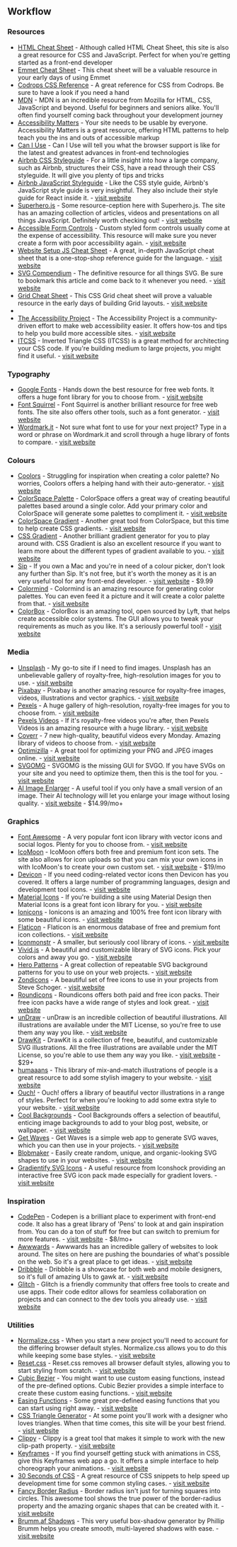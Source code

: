 ## Workflow

### Resources

- [HTML Cheat Sheet](https://htmlcheatsheet.com/) - Although called HTML Cheat Sheet, this site is also a great resource for CSS and JavaScript. Perfect for when you're getting started as a front-end developer
- [Emmet Cheat Sheet](https://docs.emmet.io/cheat-sheet/) - This cheat sheet will be a valuable resource in your early days of using Emmet
- [Codrops CSS Reference](https://tympanus.net/codrops/css_reference/) - A great reference for CSS from Codrops. Be sure to have a look if you need a hand
- [MDN](https://developer.mozilla.org/) - MDN is an incredible resource from Mozilla for HTML, CSS, JavaScript and beyond. Useful for beginners and seniors alike. You'll often find yourself coming back throughout your development journey
- [Accessibility Matters](http://www.a11ymatters.com/) - Your site needs to be usable by everyone. Accessibility Matters is a great resource, offering HTML patterns to help teach you the ins and outs of accessible markup
- [Can I Use](https://caniuse.com/) - Can I Use will tell you what the browser support is like for the latest and greatest advances in front-end technologies
- [Airbnb CSS Styleguide](https://github.com/airbnb/css) - For a little insight into how a large company, such as Airbnb, structures their CSS, have a read through their CSS styleguide. It will give you plenty of tips and tricks
- [Airbnb JavaScript Styleguide](https://github.com/airbnb/javascript) - Like the CSS style guide, Airbnb's JavaScript style guide is very insightful. They also include their style guide for React inside it. - [visit website](https://github.com/airbnb/javascript)
- [Superhero.js](http://superherojs.com/) - Some resource-ception here with Superhero.js. The site has an amazing collection of articles, videos and presentations on all things JavaScript. Definitely worth checking out! - [visit website](http://superherojs.com/)
- [Accessible Form Controls](https://scottaohara.github.io/a11y_styled_form_controls/) - Custom styled form controls usually come at the expense of accessibility. This resource will make sure you never create a form with poor accessibility again. - [visit website](https://scottaohara.github.io/a11y_styled_form_controls/)
- [Website Setup JS Cheat Sheet](https://websitesetup.org/javascript-cheat-sheet/) - A great, in-depth JavaScript cheat sheet that is a one-stop-shop reference guide for the language. - [visit website](https://websitesetup.org/javascript-cheat-sheet/)
- [SVG Compendium](https://css-tricks.com/mega-list-svg-information/) - The definitive resource for all things SVG. Be sure to bookmark this article and come back to it whenever you need. - [visit website](https://css-tricks.com/mega-list-svg-information/)
- [Grid Cheat Sheet](http://grid.malven.co/) - This CSS Grid cheat sheet will prove a valuable resource in the early days of building Grid layouts. - [visit website](http://grid.malven.co/)
-
- [The Accessibility Project](https://a11yproject.com/) - The Accessibility Project is a community-driven effort to make web accessibility easier. It offers how-tos and tips to help you build more accessible sites. - [visit website](https://a11yproject.com/)
- [ITCSS](https://itcss.io/) - Inverted Triangle CSS (ITCSS) is a great method for architecting your CSS code. If you're building medium to large projects, you might find it useful. - [visit website](https://itcss.io/)

### Typography

- [Google Fonts](https://fonts.google.com/) - Hands down the best resource for free web fonts. It offers a huge font library for you to choose from. - [visit website](https://fonts.google.com/)
- [Font Squirrel](https://www.fontsquirrel.com/) - Font Squirrel is another brilliant resource for free web fonts. The site also offers other tools, such as a font generator. - [visit website](https://www.fontsquirrel.com/)
- [Wordmark.it](https://wordmark.it/) - Not sure what font to use for your next project? Type in a word or phrase on Wordmark.it and scroll through a huge library of fonts to compare. - [visit website](https://wordmark.it/)

### Colours

- [Coolors](https://coolors.co/) - Struggling for inspiration when creating a color palette? No worries, Coolors offers a helping hand with their auto-generator. - [visit website](https://coolors.co/)
- [ColorSpace Palette](https://mycolor.space/) - ColorSpace offers a great way of creating beautiful palettes based around a single color. Add your primary color and ColorSpace will generate some palettes to compliment it. - [visit website](https://mycolor.space/)
- [ColorSpace Gradient](https://mycolor.space/gradient) - Another great tool from ColorSpace, but this time to help create CSS gradients. - [visit website](https://mycolor.space/gradient)
- [CSS Gradient](https://cssgradient.io/) - Another brilliant gradient generator for you to play around with. CSS Gradient is also an excellent resource if you want to learn more about the different types of gradient available to you. - [visit website](https://cssgradient.io/)
- [Sip](https://sipapp.io/) - If you own a Mac and you're in need of a colour picker, don't look any further than Sip. It's not free, but it's worth the money as it is an very useful tool for any front-end developer. - [visit website](https://sipapp.io/) - \$9.99
- [Colormind](http://colormind.io/) - Colormind is an amazing resource for generating color palettes. You can even feed it a picture and it will create a color palette from that. - [visit website](http://colormind.io/)
- [ColorBox](https://www.colorbox.io/) - ColorBox is an amazing tool, open sourced by Lyft, that helps create accessible color systems. The GUI allows you to tweak your requirements as much as you like. It's a seriously powerful tool! - [visit website](https://www.colorbox.io/)

### Media

- [Unsplash](https://unsplash.com/) - My go-to site if I need to find images. Unsplash has an unbelievable gallery of royalty-free, high-resolution images for you to use. - [visit website](https://unsplash.com/)
- [Pixabay](https://pixabay.com/) - Pixabay is another amazing resource for royalty-free images, videos, illustrations and vector graphics. - [visit website](https://pixabay.com/)
- [Pexels](https://www.pexels.com/) - A huge gallery of high-resolution, royalty-free images for you to choose from. - [visit website](https://www.pexels.com/)
- [Pexels Videos](https://videos.pexels.com/) - If it's royalty-free videos you're after, then Pexels Videos is an amazing resource with a huge library. - [visit website](https://videos.pexels.com/)
- [Coverr](http://www.coverr.co/) - 7 new high-quality, beautiful videos every Monday. Amazing library of videos to choose from. - [visit website](http://www.coverr.co/)
- [Optimizilla](https://imagecompressor.com/) - A great tool for optimizing your PNG and JPEG images online. - [visit website](https://imagecompressor.com/)
- [SVGOMG](https://jakearchibald.github.io/svgomg/) - SVGOMG is the missing GUI for SVGO. If you have SVGs on your site and you need to optimize them, then this is the tool for you. - [visit website](https://jakearchibald.github.io/svgomg/)
- [AI Image Enlarger](https://imglarger.com/) - A useful tool if you only have a small version of an image. Their AI technology will let you enlarge your image without losing quality. - [visit website](https://imglarger.com/) - \$14.99/mo+

### Graphics

- [Font Awesome](https://fontawesome.com/) - A very popular font icon library with vector icons and social logos. Plenty for you to choose from. - [visit website](https://fontawesome.com/)
- [IcoMoon](https://icomoon.io/) - IcoMoon offers both free and premium font icon sets. The site also allows for icon uploads so that you can mix your own icons in with IcoMoon's to create your own custom set. - [visit website](https://icomoon.io/) - \$19/mo
- [Devicon](https://konpa.github.io/devicon/) - If you need coding-related vector icons then Devicon has you covered. It offers a large number of programming languages, design and development tool icons. - [visit website](https://konpa.github.io/devicon/)
- [Material Icons](https://material.io/tools/icons/?style=baseline) - If you're building a site using Material Design then Material Icons is a great font icon library for you. - [visit website](https://material.io/tools/icons/?style=baseline)
- [Ionicons](https://ionicons.com/) - Ionicons is an amazing and 100% free font icon library with some beautiful icons. - [visit website](https://ionicons.com/)
- [Flaticon](https://www.flaticon.com/) - Flaticon is an enormous database of free and premium font icon collections. - [visit website](https://www.flaticon.com/)
- [Iconmonstr](https://iconmonstr.com/) - A smaller, but seriously cool library of icons. - [visit website](https://iconmonstr.com/)
- [Vivid.js](https://webkul.github.io/vivid/) - A beautiful and customizable library of SVG icons. Pick your colors and away you go. - [visit website](https://webkul.github.io/vivid/)
- [Hero Patterns](http://www.heropatterns.com/) - A great collection of repeatable SVG background patterns for you to use on your web projects. - [visit website](http://www.heropatterns.com/)
- [Zondicons](http://www.zondicons.com/) - A beautiful set of free icons to use in your projects from Steve Schoger. - [visit website](http://www.zondicons.com/)
- [Roundicons](https://roundicons.com/vector-free-icons/) - Roundicons offers both paid and free icon packs. Their free icon packs have a wide range of styles and look great. - [visit website](https://roundicons.com/vector-free-icons/)
- [unDraw](https://undraw.co/) - unDraw is an incredible collection of beautiful illustrations. All illustrations are available under the MIT License, so you're free to use them any way you like. - [visit website](https://undraw.co/)
- [DrawKit](https://gumroad.com/a/1005171827) - DrawKit is a collection of free, beautiful, and customizable SVG illustrations. All the free illustrations are available under the MIT License, so you're able to use them any way you like. - [visit website](https://gumroad.com/a/1005171827) - \$29+
- [humaaans](https://www.humaaans.com/) - This library of mix-and-match illustrations of people is a great resource to add some stylish imagery to your website. - [visit website](https://www.humaaans.com/)
- [Ouch!](https://icons8.com/ouch) - Ouch! offers a library of beautiful vector illustrations in a range of styles. Perfect for when you're looking to add some extra style to your website. - [visit website](https://icons8.com/ouch)
- [Cool Backgrounds](https://coolbackgrounds.io/) - Cool Backgrounds offers a selection of beautiful, enticing image backgrounds to add to your blog post, website, or wallpaper. - [visit website](https://coolbackgrounds.io/)
- [Get Waves](https://getwaves.io/) - Get Waves is a simple web app to generate SVG waves, which you can then use in your projects. - [visit website](https://getwaves.io/)
- [Blobmaker](https://www.blobmaker.app/) - Easily create random, unique, and organic-looking SVG shapes to use in your websites. - [visit website](https://www.blobmaker.app/)
- [Gradientify SVG Icons](https://www.iconshock.com/svg-icons/) - A useful resource from Iconshock providing an interactive free SVG icon pack made especially for gradient lovers. - [visit website](https://www.iconshock.com/svg-icons/)

### Inspiration

- [CodePen](https://codepen.io/) - Codepen is a brilliant place to experiment with front-end code. It also has a great library of 'Pens' to look at and gain inspiration from. You can do a ton of stuff for free but can switch to premium for more features. - [visit website](https://codepen.io/) - \$8/mo+
- [Awwwards](https://www.awwwards.com/) - Awwwards has an incredible gallery of websites to look around. The sites on here are pushing the boundaries of what's possible on the web. So it's a great place to get ideas. - [visit website](https://www.awwwards.com/)
- [Dribbble](https://dribbble.com/) - Dribbble is a showcase for both web and mobile designers, so it's full of amazing UIs to gawk at. - [visit website](https://dribbble.com/)
- [Glitch](https://glitch.com/) - Glitch is a friendly community that offers free tools to create and use apps. Their code editor allows for seamless collaboration on projects and can connect to the dev tools you already use. - [visit website](https://glitch.com/)

### Utilities

- [Normalize.css](https://necolas.github.io/normalize.css/) - When you start a new project you'll need to account for the differing browser default styles. Normalize.css allows you to do this while keeping some base styles. - [visit website](https://necolas.github.io/normalize.css/)
- [Reset.css](https://meyerweb.com/eric/tools/css/reset/) - Reset.css removes all browser default styles, allowing you to start styling from scratch. - [visit website](https://meyerweb.com/eric/tools/css/reset/)
- [Cubic Bezier](http://cubic-bezier.com/) - You might want to use custom easing functions, instead of the pre-defined options. Cubic Bezier provides a simple interface to create these custom easing functions. - [visit website](http://cubic-bezier.com/)
- [Easing Functions](https://easings.net/) - Some great pre-defined easing functions that you can start using right away. - [visit website](https://easings.net/)
- [CSS Triangle Generator](http://apps.eky.hk/css-triangle-generator/) - At some point you'll work with a designer who loves triangles. When that time comes, this site will be your best friend. - [visit website](http://apps.eky.hk/css-triangle-generator/)
- [Clippy](https://bennettfeely.com/clippy/) - Clippy is a great tool that makes it simple to work with the new clip-path property. - [visit website](https://bennettfeely.com/clippy/)
- [Keyframes](https://keyframes.app/) - If you find yourself getting stuck with animations in CSS, give this Keyframes web app a go. It offers a simple interface to help choreograph your animations. - [visit website](https://keyframes.app/)
- [30 Seconds of CSS](https://30-seconds.github.io/30-seconds-of-css/) - A great resource of CSS snippets to help speed up development time for some common styling cases. - [visit website](https://30-seconds.github.io/30-seconds-of-css/)
- [Fancy Border Radius](https://9elements.github.io/fancy-border-radius/) - Border radius isn't just for turning squares into circles. This awesome tool shows the true power of the border-radius property and the amazing organic shapes that can be created with it. - [visit website](https://9elements.github.io/fancy-border-radius/)
- [Brumm.af Shadows](https://brumm.af/shadows) - This very useful box-shadow generator by Phillip Brumm helps you create smooth, multi-layered shadows with ease. - [visit website](https://brumm.af/shadows)
